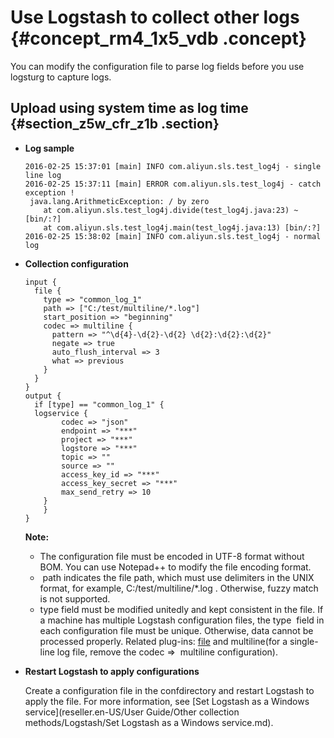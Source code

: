 # Use Logstash to collect other logs {#concept_rm4_1x5_vdb .concept}

You can modify the configuration file to parse log fields before you use logsturg to capture logs.

## Upload using system time as log time {#section_z5w_cfr_z1b .section}

-   **Log sample**

    ```
    2016-02-25 15:37:01 [main] INFO com.aliyun.sls.test_log4j - single line log
    2016-02-25 15:37:11 [main] ERROR com.aliyun.sls.test_log4j - catch exception !
     java.lang.ArithmeticException: / by zero
        at com.aliyun.sls.test_log4j.divide(test_log4j.java:23) ~[bin/:?]
        at com.aliyun.sls.test_log4j.main(test_log4j.java:13) [bin/:?]
    2016-02-25 15:38:02 [main] INFO com.aliyun.sls.test_log4j - normal log
    ```

-   **Collection configuration**

    ```
    input {
      file {
        type => "common_log_1"
        path => ["C:/test/multiline/*.log"]
        start_position => "beginning"
        codec => multiline {
          pattern => "^\d{4}-\d{2}-\d{2} \d{2}:\d{2}:\d{2}"
          negate => true
          auto_flush_interval => 3
          what => previous
        }
      }
    }
    output {
      if [type] == "common_log_1" {
      logservice {
            codec => "json"
            endpoint => "***"
            project => "***"
            logstore => "***"
            topic => ""
            source => ""
            access_key_id => "***"
            access_key_secret => "***"
            max_send_retry => 10
        }
        }
    }
    ```

    **Note:** 

    -   The configuration file must be encoded in UTF-8 format without BOM. You can use Notepad++ to modify the file encoding format. 
    -    path indicates the file path, which must use delimiters in the UNIX  format, for example, C:/test/multiline/\*.log . Otherwise, fuzzy match is not supported.
    -   type field must be modified unitedly and kept consistent in the file. If a machine has multiple Logstash configuration files, the type  field in each configuration file must be unique. Otherwise, data cannot be processed properly.
    Related plug-ins: [file](https://www.elastic.co/guide/en/logstash/current/plugins-inputs-file.html) and multiline\(for a single-line log file, remove the codec =\>  multiline configuration\).

-   **Restart Logstash to apply configurations**

    Create a configuration file in the confdirectory and restart Logstash to apply the file. For more information, see [Set Logstash as a Windows service](reseller.en-US/User Guide/Other collection methods/Logstash/Set Logstash as a Windows service.md).



